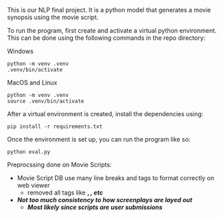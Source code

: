 This is our NLP final project. It is a python model that generates a movie synopsis using the movie script.

To run the program, first create and activate a virtual python environment. This can be done using the following commands in the repo directory:

Windows

```
python -m venv .venv
.venv/bin/activate
```

MacOS and Linux

```
python -m venv .venv
source .venv/bin/activate
```

After a virtual environment is created, install the dependencies using:

```
pip install -r requirements.txt
```

Once the environment is set up, you can run the program like so:

```
python eval.py
```

Preprocssing done on Movie Scripts:

- Movie Script DB use many line breaks and tags to format correctly on web viewer
  - removed all tags like <b>, <i>, etc
- Not too much consistency to how screenplays are layed out
  - Most likely since scripts are user submissions
